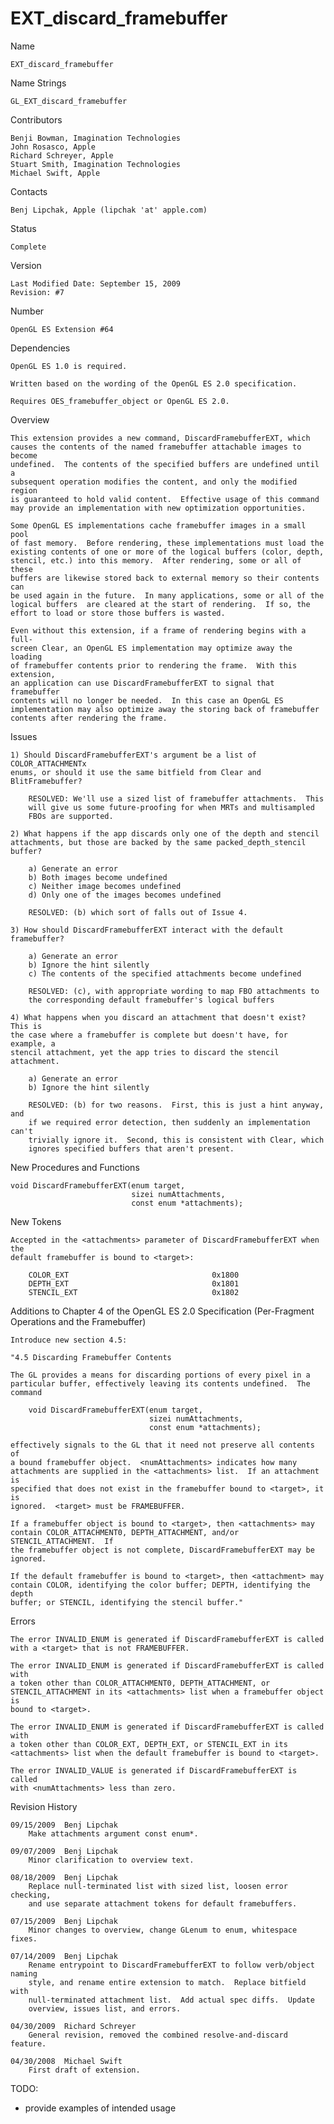 # EXT_discard_framebuffer

Name

    EXT_discard_framebuffer

Name Strings

    GL_EXT_discard_framebuffer

Contributors

    Benji Bowman, Imagination Technologies
    John Rosasco, Apple
    Richard Schreyer, Apple
    Stuart Smith, Imagination Technologies
    Michael Swift, Apple
    
Contacts

    Benj Lipchak, Apple (lipchak 'at' apple.com)

Status

    Complete

Version

    Last Modified Date: September 15, 2009
    Revision: #7

Number

    OpenGL ES Extension #64

Dependencies

    OpenGL ES 1.0 is required.
    
    Written based on the wording of the OpenGL ES 2.0 specification.

    Requires OES_framebuffer_object or OpenGL ES 2.0.

Overview

    This extension provides a new command, DiscardFramebufferEXT, which 
    causes the contents of the named framebuffer attachable images to become 
    undefined.  The contents of the specified buffers are undefined until a 
    subsequent operation modifies the content, and only the modified region 
    is guaranteed to hold valid content.  Effective usage of this command 
    may provide an implementation with new optimization opportunities.

    Some OpenGL ES implementations cache framebuffer images in a small pool 
    of fast memory.  Before rendering, these implementations must load the
    existing contents of one or more of the logical buffers (color, depth, 
    stencil, etc.) into this memory.  After rendering, some or all of these 
    buffers are likewise stored back to external memory so their contents can
    be used again in the future.  In many applications, some or all of the 
    logical buffers  are cleared at the start of rendering.  If so, the 
    effort to load or store those buffers is wasted.

    Even without this extension, if a frame of rendering begins with a full-
    screen Clear, an OpenGL ES implementation may optimize away the loading
    of framebuffer contents prior to rendering the frame.  With this extension, 
    an application can use DiscardFramebufferEXT to signal that framebuffer 
    contents will no longer be needed.  In this case an OpenGL ES 
    implementation may also optimize away the storing back of framebuffer 
    contents after rendering the frame.

Issues

    1) Should DiscardFramebufferEXT's argument be a list of COLOR_ATTACHMENTx 
    enums, or should it use the same bitfield from Clear and BlitFramebuffer?
        
        RESOLVED: We'll use a sized list of framebuffer attachments.  This
        will give us some future-proofing for when MRTs and multisampled
        FBOs are supported.
        
    2) What happens if the app discards only one of the depth and stencil
    attachments, but those are backed by the same packed_depth_stencil buffer?
    
        a) Generate an error
        b) Both images become undefined
        c) Neither image becomes undefined
        d) Only one of the images becomes undefined
        
        RESOLVED: (b) which sort of falls out of Issue 4.
        
    3) How should DiscardFramebufferEXT interact with the default framebuffer?

        a) Generate an error
        b) Ignore the hint silently
        c) The contents of the specified attachments become undefined

        RESOLVED: (c), with appropriate wording to map FBO attachments to
        the corresponding default framebuffer's logical buffers

    4) What happens when you discard an attachment that doesn't exist?  This is 
    the case where a framebuffer is complete but doesn't have, for example, a
    stencil attachment, yet the app tries to discard the stencil attachment.

        a) Generate an error
        b) Ignore the hint silently

        RESOLVED: (b) for two reasons.  First, this is just a hint anyway, and
        if we required error detection, then suddenly an implementation can't
        trivially ignore it.  Second, this is consistent with Clear, which 
        ignores specified buffers that aren't present.
    
New Procedures and Functions

    void DiscardFramebufferEXT(enum target, 
                               sizei numAttachments, 
                               const enum *attachments);

New Tokens

    Accepted in the <attachments> parameter of DiscardFramebufferEXT when the
    default framebuffer is bound to <target>:

        COLOR_EXT                                0x1800
        DEPTH_EXT                                0x1801
        STENCIL_EXT                              0x1802

Additions to Chapter 4 of the OpenGL ES 2.0 Specification (Per-Fragment 
Operations and the Framebuffer)
    
    Introduce new section 4.5:

    "4.5 Discarding Framebuffer Contents

    The GL provides a means for discarding portions of every pixel in a 
    particular buffer, effectively leaving its contents undefined.  The 
    command

        void DiscardFramebufferEXT(enum target, 
                                   sizei numAttachments, 
                                   const enum *attachments);

    effectively signals to the GL that it need not preserve all contents of
    a bound framebuffer object.  <numAttachments> indicates how many 
    attachments are supplied in the <attachments> list.  If an attachment is 
    specified that does not exist in the framebuffer bound to <target>, it is 
    ignored.  <target> must be FRAMEBUFFER.  
    
    If a framebuffer object is bound to <target>, then <attachments> may 
    contain COLOR_ATTACHMENT0, DEPTH_ATTACHMENT, and/or STENCIL_ATTACHMENT.  If
    the framebuffer object is not complete, DiscardFramebufferEXT may be 
    ignored.

    If the default framebuffer is bound to <target>, then <attachment> may 
    contain COLOR, identifying the color buffer; DEPTH, identifying the depth 
    buffer; or STENCIL, identifying the stencil buffer."

Errors

    The error INVALID_ENUM is generated if DiscardFramebufferEXT is called
    with a <target> that is not FRAMEBUFFER.
    
    The error INVALID_ENUM is generated if DiscardFramebufferEXT is called with
    a token other than COLOR_ATTACHMENT0, DEPTH_ATTACHMENT, or 
    STENCIL_ATTACHMENT in its <attachments> list when a framebuffer object is
    bound to <target>.

    The error INVALID_ENUM is generated if DiscardFramebufferEXT is called with
    a token other than COLOR_EXT, DEPTH_EXT, or STENCIL_EXT in its 
    <attachments> list when the default framebuffer is bound to <target>.

    The error INVALID_VALUE is generated if DiscardFramebufferEXT is called 
    with <numAttachments> less than zero.

Revision History

    09/15/2009  Benj Lipchak
        Make attachments argument const enum*.
        
    09/07/2009  Benj Lipchak
        Minor clarification to overview text.
        
    08/18/2009  Benj Lipchak
        Replace null-terminated list with sized list, loosen error checking,
        and use separate attachment tokens for default framebuffers.

    07/15/2009  Benj Lipchak
        Minor changes to overview, change GLenum to enum, whitespace fixes.

    07/14/2009  Benj Lipchak
        Rename entrypoint to DiscardFramebufferEXT to follow verb/object naming
        style, and rename entire extension to match.  Replace bitfield with
        null-terminated attachment list.  Add actual spec diffs.  Update
        overview, issues list, and errors.

    04/30/2009  Richard Schreyer
        General revision, removed the combined resolve-and-discard feature.
        
    04/30/2008  Michael Swift
        First draft of extension.

TODO:
- provide examples of intended usage
